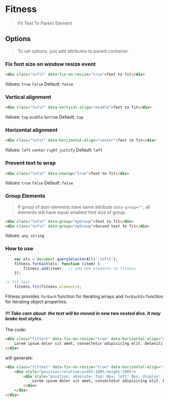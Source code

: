 # Fitness
> Fit Text To Parent Element

## Options
> To set options, just add attributes to parent container.

### Fix font size on window resize event

```html
<div class="tofit" data-fix-on-resize="true">Text to fit</div>
```

Values: `true` `false`
Default: `false`


### Vertical alignment

```html
<div class="tofit" data-vertical-align="middle">Text to fit</div>
```

Values: `top` `middle` `bottom`
Default: `top`


### Horizontal alignment

```html
<div class="tofit" data-horizontal-align="center">Text to fit</div>
```

Values: `left` `center` `right` `justify`
Default: `left`


### Prevent text to wrap

```html
<div class="tofit" data-nowrap="true">Text to fit</div>
```

Values: `true` `false`
Default: `false`


### Group Elements
> If group of dom elements have same attribute `data-group=""`, all elements will have equal smallest font size of group.

```html
<div class="tofit" data-group="myGroup">Text to fit</div>
<div class="tofit" data-group="myGroup">Second text to fit</div>
```

Values: `any string`


### How to use

```js
    var els = document.querySelectorAll('.tofit');
    fitness.forEach(els, function (item) {
        fitness.add(item);  // add dom elements to fitness
    });

// fit text
    fitness.fit(fitness.elements);
```

Fitness provides `forEach` function for iterating arrays and `forEachIn` function for iterating object properties.





#### _!!! Take care about: the text will be moved in new two nested divs. It may brake text styles._

The code:

```html
<div class="fittext" data-fix-on-resize="true" data-horizontal-align="right" data-vertical-align="bottom">
    Lorem ipsum dolor sit amet, consectetur adipisicing elit. Deleniti eniamus commod
</div>
```

will generate:
```html
<div class="fittext" data-fix-on-resize="true" data-horizontal-align="right" data-vertical-align="bottom">
    <div style="position:relative;width:100%;height:100%">
        <div style="position: absolute; top: 0px; left: 0px; display: inline-block; text-align: center; white-space: normal; width: 100%; font-size: 40px; margin-top: 1px; margin-bottom: 1px;">
            Lorem ipsum dolor sit amet, consectetur adipisicing elit. Deleniti eniamus commod
        </div>
    </div>
</div>
```
